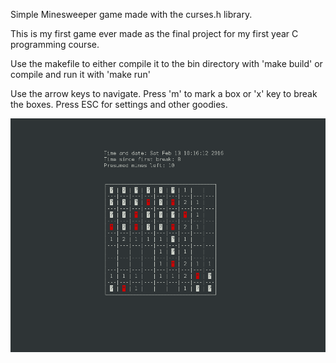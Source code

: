 Simple Minesweeper game made with the curses.h library.

This is my first game ever made as the final project for my first year
C programming course.

Use the makefile to either compile it to the bin directory with 'make build'
or compile and run it with 'make run'

Use the arrow keys to navigate.
Press 'm' to mark a box or 'x' key to break the boxes.
Press ESC for settings and other goodies.

![Game Look](/pics/mine.png)
